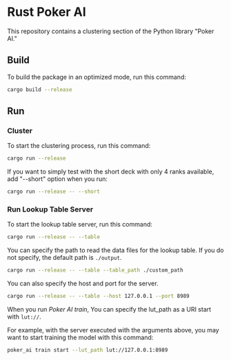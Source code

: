 # Rust Poker AI

This repository contains a clustering section of the Python library "Poker AI."

## Build

To build the package in an optimized mode, run this command:
```bash
cargo build --release
```

## Run

### Cluster

To start the clustering process, run this command:
```bash
cargo run --release
```

If you want to simply test with the short deck with only 4 ranks available,
add "--short" option when you run:
```bash
cargo run --release -- --short
```

### Run Lookup Table Server

To start the lookup table server, run this command:
```bash
cargo run --release -- --table
```

You can specify the path to read the data files for the lookup table.
If you do not specify, the default path is `./output`. 
```bash
cargo run --release -- --table --table_path ./custom_path
```

You can also specify the host and port for the server.
```bash
cargo run --release -- --table --host 127.0.0.1 --port 8989
```

When you run *Poker AI train*, You can specify the lut_path as a URI start with `lut://`.

For example, with the server executed with the arguments above,
you may want to start training the model with this command:
```bash
poker_ai train start --lut_path lut://127.0.0.1:8989
```
